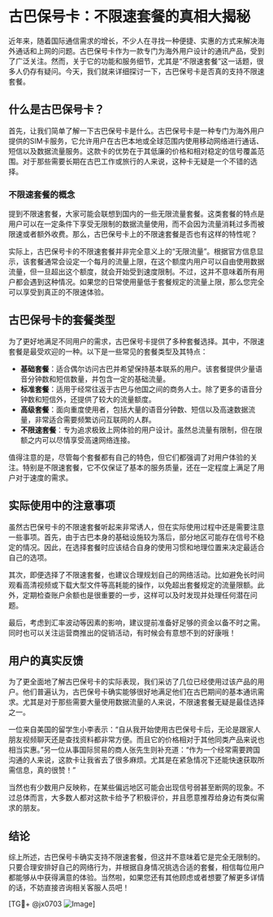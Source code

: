 # 古巴保号卡：不限速套餐的真相大揭秘

近年来，随着国际通信需求的增长，不少人在寻找一种便捷、实惠的方式来解决海外通话和上网的问题。古巴保号卡作为一款专门为海外用户设计的通讯产品，受到了广泛关注。然而，关于它的功能和服务细节，尤其是“不限速套餐”这一话题，很多人仍存有疑问。今天，我们就来详细探讨一下，古巴保号卡是否真的支持不限速套餐。

## 什么是古巴保号卡？

首先，让我们简单了解一下古巴保号卡是什么。古巴保号卡是一种专门为海外用户提供的SIM卡服务，它允许用户在古巴本地或全球范围内使用移动网络进行通话、短信以及数据流量服务。这款卡的优势在于其低廉的价格和相对稳定的信号覆盖范围。对于那些需要长期在古巴工作或旅行的人来说，这种卡无疑是一个不错的选择。

### 不限速套餐的概念

提到不限速套餐，大家可能会联想到国内的一些无限流量套餐。这类套餐的特点是用户可以在一定条件下享受无限制的数据流量使用，而不会因为流量消耗过多而被限速或者额外收费。那么，古巴保号卡上的不限速套餐是否也有这样的特性呢？

实际上，古巴保号卡的不限速套餐并非完全意义上的“无限流量”。根据官方信息显示，该套餐通常会设定一个每月的流量上限，在这个额度内用户可以自由使用数据流量，但一旦超出这个额度，就会开始受到速度限制。不过，这并不意味着所有用户都会遇到这种情况。如果您的日常使用量低于套餐规定的流量上限，那么您完全可以享受到真正的不限速体验。

## 古巴保号卡的套餐类型

为了更好地满足不同用户的需求，古巴保号卡提供了多种套餐选择。其中，不限速套餐是最受欢迎的一种。以下是一些常见的套餐类型及其特点：

- **基础套餐**：适合偶尔访问古巴并希望保持基本联系的用户。该套餐提供少量语音分钟数和短信数量，并包含一定的基础流量。
- **标准套餐**：适用于经常往返于古巴与他国之间的商务人士。除了更多的语音分钟数和短信外，还提供了较大的流量额度。
- **高级套餐**：面向重度使用者，包括大量的语音分钟数、短信以及高速数据流量，非常适合需要频繁访问互联网的人群。
- **不限速套餐**：专为追求极致上网体验的用户设计。虽然总流量有限制，但在限额之内可以尽情享受高速网络连接。

值得注意的是，尽管每个套餐都有自己的特色，但它们都强调了对用户体验的关注。特别是不限速套餐，它不仅保证了基本的服务质量，还在一定程度上满足了用户对于速度的需求。

## 实际使用中的注意事项

虽然古巴保号卡的不限速套餐听起来非常诱人，但在实际使用过程中还是需要注意一些事项。首先，由于古巴本身的基础设施较为落后，部分地区可能存在信号不稳定的情况。因此，在选择套餐时应该结合自身的使用习惯和地理位置来决定最适合自己的选项。

其次，即便选择了不限速套餐，也建议合理规划自己的网络活动。比如避免长时间观看高清视频或下载大型文件等高耗能的操作，以免超出套餐规定的流量限额。此外，定期检查账户余额也是很重要的一步，这样可以及时发现并处理任何潜在问题。

最后，考虑到汇率波动等因素的影响，建议提前准备好足够的资金以备不时之需。同时也可以关注运营商推出的促销活动，有时候会有意想不到的好康哦！

## 用户的真实反馈

为了更全面地了解古巴保号卡的实际表现，我们采访了几位已经使用过该产品的用户。他们普遍认为，古巴保号卡确实能够很好地满足他们在古巴期间的基本通讯需求。尤其是对于那些需要大量使用数据流量的人来说，不限速套餐无疑是最佳选择之一。

一位来自美国的留学生小李表示：“自从我开始使用古巴保号卡后，无论是跟家人朋友视频聊天还是查找资料都非常方便。而且它的价格相对于其他同类产品来说也相当实惠。”另一位从事国际贸易的商人张先生则补充道：“作为一个经常需要跨国沟通的人来说，这款卡让我省去了很多麻烦。尤其是在紧急情况下还能快速获取所需信息，真的很赞！”

当然也有少数用户反映称，在某些偏远地区可能会出现信号弱甚至断网的现象。不过总体而言，大多数人都对这款卡给予了积极评价，并且愿意推荐给身边有类似需求的朋友。

## 结论

综上所述，古巴保号卡确实支持不限速套餐，但这并不意味着它是完全无限制的。只要合理安排好自己的网络行为，并根据自身情况挑选合适的套餐，相信每位用户都能够从中获得满意的体验。当然啦，如果您还有其他顾虑或者想要了解更多详情的话，不妨直接咨询相关客服人员吧！

[TG💪+ @jx0703 ![Image](https://github.com/user-attachments/assets/dbca1d08-cadb-493c-b0ec-ad6f7a83f270)]